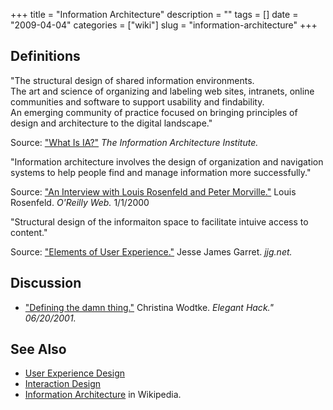 +++
title = "Information Architecture"
description = ""
tags = []
date = "2009-04-04"
categories = ["wiki"]
slug = "information-architecture"
+++




<h2 id="toc0">Definitions</h2>
<p>&quot;The structural design of shared information environments.<br />
The art and science of organizing and labeling web sites, intranets, online communities and software to support usability and findability.<br />
An emerging community of practice focused on bringing principles of design and architecture to the digital landscape.&quot;</p>

<p>Source: <a href="http://iainstitute.org/en/learn/resources/what_is_ia.php">&quot;What Is IA?&quot;</a> <em>The Information Architecture Institute.</em></p>

<p>&quot;Information architecture involves the design of organization and navigation systems to help people find and manage information more successfully.&quot;</p>

<p>Source: <a href="http://www.oreillynet.com/pub/a/oreilly/web/news/infoarch_0100.html">&quot;An Interview with Louis Rosenfeld and Peter Morville.&quot;</a> Louis Rosenfeld. <em>O'Reilly Web.</em> 1/1/2000</p>

<p>&quot;Structural design of the informaiton space to facilitate intuive access to content.&quot;</p>

<p>Source: <a href="http://www.jjg.net/ia/">&quot;Elements of User Experience.&quot;</a> Jesse James Garret. <em>jjg.net.</em></p>


<h2 id="toc1">Discussion</h2>
<ul>
    <li> <a href="http://www.eleganthack.com/blog/archives/00000069.html">&quot;Defining the damn thing.&quot;</a> Christina Wodtke. <em>Elegant Hack.&quot; 06/20/2001.</li>
</ul>

</em>
<h2 id="toc2">See Also</h2>
<ul>
    <li> <a href="/design/user-experience-design/">User Experience Design</a> </li>
    <li> <a href="/design/interaction-design/">Interaction Design</a></li>
    <li> <a href="http://en.wikipedia.org/wiki/Information_architecture">Information Architecture</a> in Wikipedia.</li>
</ul>
